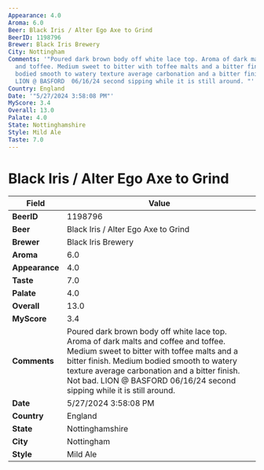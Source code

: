 ```yaml
---
Appearance: 4.0
Aroma: 6.0
Beer: Black Iris / Alter Ego Axe to Grind
BeerID: 1198796
Brewer: Black Iris Brewery
City: Nottingham
Comments: '"Poured dark brown body off white lace top. Aroma of dark malts and coffee
  and toffee. Medium sweet to bitter with toffee malts and a bitter finish. Medium
  bodied smooth to watery texture average carbonation and a bitter finish. Not bad.
  LION @ BASFORD  06/16/24 second sipping while it is still around. "'
Country: England
Date: '"5/27/2024 3:58:08 PM"'
MyScore: 3.4
Overall: 13.0
Palate: 4.0
State: Nottinghamshire
Style: Mild Ale
Taste: 7.0
---
```


# Black Iris / Alter Ego Axe to Grind

| Field         | Value |
|---------------|-------|
| **BeerID** | 1198796 |
| **Beer** | Black Iris / Alter Ego Axe to Grind |
| **Brewer** | Black Iris Brewery |
| **Aroma** | 6.0 |
| **Appearance** | 4.0 |
| **Taste** | 7.0 |
| **Palate** | 4.0 |
| **Overall** | 13.0 |
| **MyScore** | 3.4 |
| **Comments** | Poured dark brown body off white lace top. Aroma of dark malts and coffee and toffee. Medium sweet to bitter with toffee malts and a bitter finish. Medium bodied smooth to watery texture average carbonation and a bitter finish. Not bad. LION @ BASFORD  06/16/24 second sipping while it is still around.  |
| **Date** | 5/27/2024 3:58:08 PM |
| **Country** | England |
| **State** | Nottinghamshire |
| **City** | Nottingham |
| **Style** | Mild Ale |
